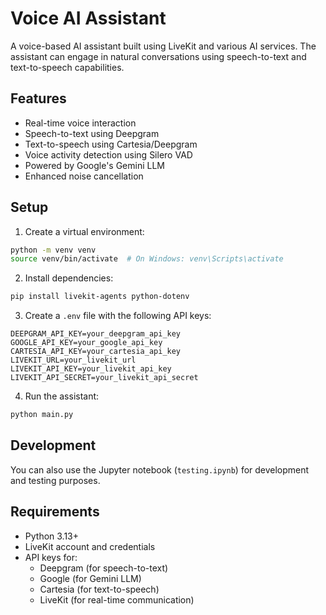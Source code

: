 # Voice AI Assistant

A voice-based AI assistant built using LiveKit and various AI services. The assistant can engage in natural conversations using speech-to-text and text-to-speech capabilities.

## Features

- Real-time voice interaction
- Speech-to-text using Deepgram
- Text-to-speech using Cartesia/Deepgram
- Voice activity detection using Silero VAD
- Powered by Google's Gemini LLM
- Enhanced noise cancellation

## Setup

1. Create a virtual environment:
```bash
python -m venv venv
source venv/bin/activate  # On Windows: venv\Scripts\activate
```

2. Install dependencies:
```bash
pip install livekit-agents python-dotenv
```

3. Create a `.env` file with the following API keys:
```
DEEPGRAM_API_KEY=your_deepgram_api_key
GOOGLE_API_KEY=your_google_api_key
CARTESIA_API_KEY=your_cartesia_api_key
LIVEKIT_URL=your_livekit_url
LIVEKIT_API_KEY=your_livekit_api_key
LIVEKIT_API_SECRET=your_livekit_api_secret
```

4. Run the assistant:
```bash
python main.py
```

## Development

You can also use the Jupyter notebook (`testing.ipynb`) for development and testing purposes.

## Requirements

- Python 3.13+
- LiveKit account and credentials
- API keys for:
  - Deepgram (for speech-to-text)
  - Google (for Gemini LLM)
  - Cartesia (for text-to-speech)
  - LiveKit (for real-time communication) 